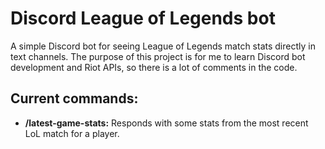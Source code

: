 # Discord League of Legends bot

A simple Discord bot for seeing League of Legends match stats directly in text channels. The purpose of this project is for me to learn Discord bot development and Riot APIs, so there is a lot of comments in the code.

## Current commands:
- **/latest-game-stats:** Responds with some stats from the most recent LoL match for a player.
